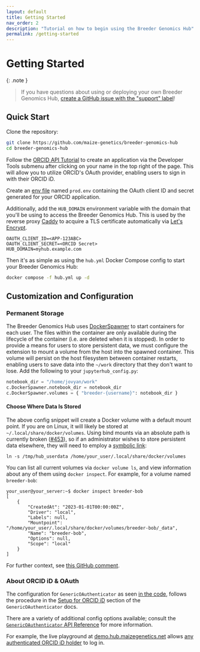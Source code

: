 ```yaml
---
layout: default
title: Getting Started
nav_order: 2
description: "Tutorial on how to begin using the Breeder Genomics Hub"
permalink: /getting-started
---
```


# Getting Started

{: .note }
> If you have questions about using or deploying your own Breeder Genomics Hub, [create a GitHub issue with the "support" label](https://github.com/maize-genetics/breeder-genomics-hub/issues/new?labels=support)!

## Quick Start
Clone the repository:
```bash
git clone https://github.com/maize-genetics/breeder-genomics-hub
cd breeder-genomics-hub
```

Follow the [ORCID API Tutorial](https://info.orcid.org/documentation/api-tutorials/api-tutorial-get-and-authenticated-orcid-id/) to create an application via the Developer Tools submenu after clicking on your name in the top right of the page. This will allow you to utilize ORCID's OAuth provider, enabling users to sign in with their ORCID iD.

Create an [env file](https://docs.docker.com/compose/environment-variables/env-file/) named `prod.env` containing the OAuth client ID and secret generated for your ORCID application.

Additionally, add the `HUB_DOMAIN` environment variable with the domain that you'll be using to access the Breeder Genomics Hub. This is used by the reverse proxy [Caddy](https://caddyserver.com/) to acquire a TLS certificate automatically via [Let's Encrypt](https://letsencrypt.org/).
```
OAUTH_CLIENT_ID=<APP-123ABC>
OAUTH_CLIENT_SECRET=<ORCID Secret>
HUB_DOMAIN=myhub.example.com
```

Then it's as simple as using the `hub.yml` Docker Compose config to start your Breeder Genomics Hub:

```bash
docker compose -f hub.yml up -d
```

## Customization and Configuration
### Permanent Storage
The Breeder Genomics Hub uses [DockerSpawner](https://github.com/jupyterhub/dockerspawner) to start containers for each user. The files within the container are only available during the lifecycle of the container (i.e. are deleted when it is stopped). In order to provide a means for users to store persistent data, we must configure the extension to mount a volume from the host into the spawned container. This volume will persist on the host filesystem between container restarts, enabling users to save data into the `~/work` directory that they don't want to lose. Add the following to your `jupyterhub_config.py`:
```python
notebook_dir = "/home/jovyan/work"
c.DockerSpawner.notebook_dir = notebook_dir
c.DockerSpawner.volumes = { "breeder-{username}": notebook_dir }
```

#### **Choose Where Data Is Stored**
The above config snippet will create a Docker volume with a default mount point. If you are on Linux, it will likely be stored at `~/.local/share/docker/volumes`. Using bind mounts via an absolute path is currently broken ([#453](https://github.com/jupyterhub/dockerspawner/issues/453)), so if an administrator wishes to store persistent data elsewhere, they will need to employ a [symbolic link](https://en.wikipedia.org/wiki/Symbolic_link):

```console
ln -s /tmp/hub_userdata /home/your_user/.local/share/docker/volumes
```

You can list all current volumes via `docker volume ls`, and view information about any of them using `docker inspect`. For example, for a volume named `breeder-bob`:

```console
your_user@your_server:~$ docker inspect breeder-bob
[
    {
        "CreatedAt": "2023-01-01T00:00:00Z",
        "Driver": "local",
        "Labels": null,
        "Mountpoint": "/home/your_user/.local/share/docker/volumes/breeder-bob/_data",
        "Name": "breeder-bob",
        "Options": null,
        "Scope": "local"
    }
]
```

For further context, see [this GitHub comment](https://github.com/jupyterhub/dockerspawner/issues/453#issuecomment-1665871467).

### About ORCID iD & OAuth
The configuration for `GenericOAuthenticator` as seen [in the code](https://github.com/maize-genetics/breeder-genomics-hub/blob/main/jupyterhub_config.py#L31-L39), follows the procedure in the [Setup for ORCID iD](https://oauthenticator.readthedocs.io/en/latest/tutorials/provider-specific-setup/providers/generic.html#setup-for-orcid-id) section of the `GenericOAuthenticator` docs.

There are a variety of additional config options available; consult the [`GenericOAuthenticator` API Reference](https://oauthenticator.readthedocs.io/en/latest/reference/api/gen/oauthenticator.generic.html) for more information.

For example, the live playground at [demo.hub.maizegenetics.net](https://demo.hub.maizegenetics.net) allows [any authenticated ORCID iD holder](https://github.com/maize-genetics/breeder-genomics-hub/blob/main/example/example_config.py#L42) to log in.